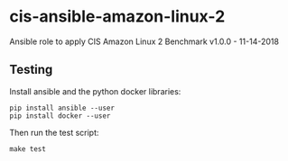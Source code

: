 # cis-ansible-amazon-linux-2
Ansible role to apply CIS Amazon Linux 2 Benchmark v1.0.0 - 11-14-2018




## Testing

Install ansible and the python docker libraries:

```
pip install ansible --user
pip install docker --user
```

Then run the test script:
```
make test
```

